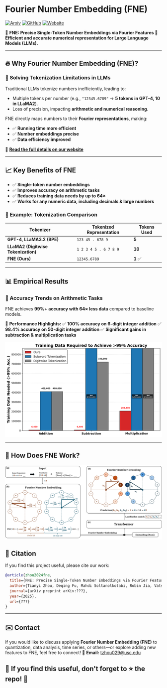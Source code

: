 # Fourier Number Embedding (FNE)

[![Arxiv](https://img.shields.io/badge/arXiv-Paper-red)](https://arxiv.org/abs/your-paper-id)
[![GitHub](https://img.shields.io/badge/GitHub-Repo-black?logo=github)](https://github.com/KevinZhoutianyi/FNE)
[![Website](https://img.shields.io/badge/Website-FNE-blue)](https://fouriernumber.github.io/)

📌 **FNE: Precise Single-Token Number Embeddings via Fourier Features
🔢 Efficient and accurate numerical representation for **Large Language Models (LLMs)**.**

---

## 🔥 Why Fourier Number Embedding (FNE)?

### 🚀 **Solving Tokenization Limitations in LLMs**

Traditional LLMs tokenize numbers inefficiently, leading to:

- Multiple tokens per number (e.g., `"12345.6789"` → **5 tokens in GPT-4, 10 in LLaMA2**).
- Loss of precision, impacting **arithmetic and numerical reasoning**.

FNE directly maps numbers to their **Fourier representations**, making:

* ✅ **Running time more efficient**
* ✅ **Number embeddings precise**
* ✅ **Data efficiency improved**

🔗 **[Read the full details on our website](https://kevinzhoutianyi.github.io/FNE_website/)**

---

## 📈 Key Benefits of FNE

- ✅ **Single-token number embeddings**
- ✅ **Improves accuracy on arithmetic tasks**
- ✅ **Reduces training data needs by up to 64×**
- ✅ **Works for any numeric data, including decimals & large numbers**

### 🎯 **Example: Tokenization Comparison**

| Tokenizer                                 | Tokenized Representation | Tokens Used    |
| ----------------------------------------- | ------------------------ | -------------- |
| **GPT-4, LLaMA3.2 (BPE)**           | `123 45 . 678 9`       | **5**    |
| **LLaMA2 (Digitwise Tokenization)** | `1 2 3 4 5 . 6 7 8 9`  | **10**   |
| **FNE (Ours)**                      | `12345.6789`           | **1** ✅ |

---

## 📊 Empirical Results

### **📌 Accuracy Trends on Arithmetic Tasks**

FNE achieves **99%+ accuracy with 64× less data** compared to baseline models.

📌 **Performance Highlights:**
✅ **100% accuracy on 6-digit integer addition**
✅ **98.4% accuracy on 50-digit integer addition**
✅ **Significant gains in subtraction & multiplication tasks**

![accuracy](./imgs/data_comparison.png)

---

## 🔧 How Does FNE Work?

![method](./imgs/teaser.jpg)


## 📖 Citation

If you find this project useful, please cite our work:

```bibtex
@article{zhou2024fne,
  title={FNE: Precise Single-Token Number Embeddings via Fourier Features},
  author={Tianyi Zhou, Deqing Fu, Mahdi Soltanolkotabi, Robin Jia, Vatsal Sharan},
  journal={arXiv preprint arXiv:???},
  year={2025},
  url={???}
}
```

---

## ✉️ Contact

If you would like to discuss applying **Fourier Number Embedding (FNE)** to quantization, data analysis, time series, or others—or explore adding new features to FNE, feel free to connect!
📧 **Email:** [tzhou029@usc.edu](mailto:tzhou029@usc.edu)

🚀 **If you find this useful, don't forget to ⭐️ the repo!** 🚀
-------------------------------------------------------------
